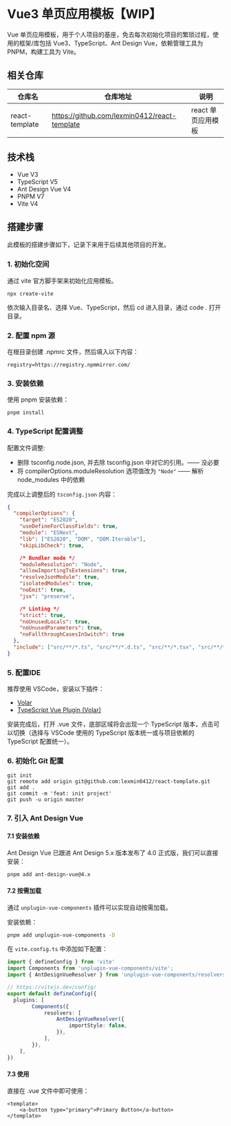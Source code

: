# Vue3 单页应用模板【WIP】

Vue 单页应用模板，用于个人项目的基座，免去每次初始化项目的繁琐过程，使用的框架/库包括 Vue3、TypeScript、Ant Design Vue，依赖管理工具为 PNPM，构建工具为 Vite。

## 相关仓库

|仓库名|仓库地址|说明|
|---|---|---|
|react-template|https://github.com/lexmin0412/react-template|react 单页应用模板|

## 技术栈

- Vue V3
- TypeScript V5
- Ant Design Vue V4
- PNPM V7
- Vite V4

## 搭建步骤

此模板的搭建步骤如下，记录下来用于后续其他项目的开发。

### 1. 初始化空间

通过 vite 官方脚手架来初始化应用模板。

```shell
npx create-vite
```

依次输入目录名、选择 Vue、TypeScript，然后 cd 进入目录，通过 code . 打开目录。

### 2. 配置 npm 源

在根目录创建 .npmrc 文件，然后填入以下内容：

```shell
registry=https://registry.npmmirror.com/
```

### 3. 安装依赖

使用 pnpm 安装依赖：

```shell
pnpm install
```

### 4. TypeScript 配置调整

配置文件调整:

- 删除 tsconfig.node.json, 并去除 tsconfig.json 中对它的引用。—— 没必要
- 将 compilerOptions.moduleResolution 选项值改为 `"Node"` —— 解析 node_modules 中的依赖

完成以上调整后的 `tsconfig.json` 内容：

```json
{
  "compilerOptions": {
    "target": "ES2020",
    "useDefineForClassFields": true,
    "module": "ESNext",
    "lib": ["ES2020", "DOM", "DOM.Iterable"],
    "skipLibCheck": true,

    /* Bundler mode */
    "moduleResolution": "Node",
    "allowImportingTsExtensions": true,
    "resolveJsonModule": true,
    "isolatedModules": true,
    "noEmit": true,
    "jsx": "preserve",

    /* Linting */
    "strict": true,
    "noUnusedLocals": true,
    "noUnusedParameters": true,
    "noFallthroughCasesInSwitch": true
  },
  "include": ["src/**/*.ts", "src/**/*.d.ts", "src/**/*.tsx", "src/**/*.vue"],
}

```

### 5. 配置IDE

推荐使用 VSCode，安装以下插件：

- [Volar](https://marketplace.visualstudio.com/items?itemName=Vue.volar)
- [TypeScript Vue Plugin (Volar)](https://marketplace.visualstudio.com/items?itemName=Vue.vscode-typescript-vue-plugin)

安装完成后，打开 .vue 文件，底部区域将会出现一个 TypeScript 版本，点击可以切换（选择与 VSCode 使用的 TypeScript 版本统一或与项目依赖的 TypeScript 配置统一）。

### 6. 初始化 Git 配置

```shell
git init
git remote add origin git@github.com:lexmin0412/react-template.git
git add .
git commit -m 'feat: init project'
git push -u origin master
```

### 7. 引入 Ant Design Vue

#### 7.1 安装依赖

Ant Design Vue 已跟进 Ant Design 5.x 版本发布了 4.0 正式版，我们可以直接安装：

```bash
pnpm add ant-design-vue@4.x
```

#### 7.2 按需加载

通过 `unplugin-vue-components` 插件可以实现自动按需加载。

安装依赖：

```bash
pnpm add unplugin-vue-components -D
```

在 `vite.config.ts` 中添加如下配置：

```ts
import { defineConfig } from 'vite'
import Components from 'unplugin-vue-components/vite';
import { AntDesignVueResolver } from 'unplugin-vue-components/resolvers';

// https://vitejs.dev/config/
export default defineConfig({
  plugins: [
		Components({
			resolvers: [
				AntDesignVueResolver({
					importStyle: false,
				}),
			],
		}),
	],
})

```

#### 7.3 使用

直接在 .vue 文件中即可使用：

```vue
<template>
	<a-button type="primary">Primary Button</a-button>
</template>
```

